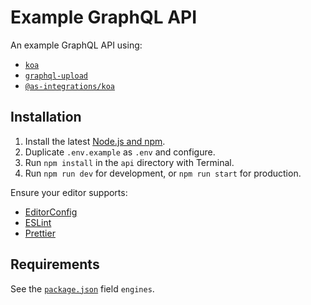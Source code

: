 # Example GraphQL API

An example GraphQL API using:

- [`koa`](https://npm.im/koa)
- [`graphql-upload`](https://npm.im/graphql-upload)
- [`@as-integrations/koa`](https://npm.im/@as-integrations/koa)

## Installation

1.  Install the latest [Node.js and npm](https://npmjs.com/get-npm).
2.  Duplicate `.env.example` as `.env` and configure.
3.  Run `npm install` in the `api` directory with Terminal.
4.  Run `npm run dev` for development, or `npm run start` for production.

Ensure your editor supports:

- [EditorConfig](https://editorconfig.org)
- [ESLint](https://eslint.org)
- [Prettier](https://prettier.io)

## Requirements

See the [`package.json`](./package.json) field `engines`.
